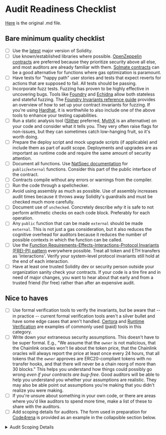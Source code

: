 # Audit Readiness Checklist

[Here](https://github.com/nascentxyz/simple-security-toolkit/blob/main/audit-readiness-checklist.md) is the original .md file.

## Bare minimum quality checklist

- [ ]  Use the [latest](https://docs.soliditylang.org/en/latest/) major version of Solidity.
- [ ]  Use known/established libraries where possible. [OpenZeppelin contracts](https://github.com/OpenZeppelin/openzeppelin-contracts/) are preferred because they prioritize security above all else, and most auditors are already familiar with them. [Solmate contracts](https://github.com/Rari-Capital/solmate) can be a good alternative for functions where gas optimization is paramount.
- [ ]  Have tests for "happy path" user stories and tests that expect reverts for actions that are supposed to fail. All tests should be passing.
- [ ]  Incorporate fuzz tests. Fuzzing has proven to be highly effective in uncovering bugs. Tools like [Foundry](https://github.com/foundry-rs/foundry) and [Echidna](https://github.com/crytic/echidna) allow both stateless and stateful fuzzing. The [Foundry Invariants reference guide](https://book.getfoundry.sh/forge/invariant-testing?highlight=invariant#invariant-testing) provides an overview of how to set up your contract invariants for fuzzing. If you're using [Hardhat](https://github.com/NomicFoundation/hardhat), it is worthwhile to also include one of the above tools to enhance your testing capabilities.
- [ ]  Run a static analysis tool ([Slither](https://github.com/crytic/slither) preferred, [MythX](https://mythx.io/) is an alternative) on your code and consider what it tells you. They very often raise flags for non-issues, but they can sometimes catch low-hanging fruit, so it's worth doing.
- [ ]  Prepare the deploy script and mock upgrade scripts (if applicable) and include them as part of audit scope. Deployments and upgrades are as important as runtime code and require the same amount of security attention.
- [ ]  Document all functions. Use [NatSpec documentation](https://docs.soliditylang.org/en/develop/natspec-format.html) for `public`/`external` functions. Consider this part of the public interface of the contract.
- [ ]  Contracts compile without any errors or warnings from the compiler.
- [ ]  Run the code through a spellchecker.
- [ ]  Avoid using assembly as much as possible. Use of assembly increases audit times because it throws away Solidity's guardrails and must be checked much more carefully.
- [ ]  Document use of `unchecked`. Concretely describe *why* it is safe to not perform arithmetic checks on each code block. Preferably for each operation.
- [ ]  Any `public` function that can be made `external` should be made `external`. This is not just a gas consideration, but it also reduces the cognitive overhead for auditors because it reduces the number of possible contexts in which the function can be called.
- [ ]  Use the [Function Requirements-Effects-Interactions-Protocol Invariants (FREI-PI) pattern](https://www.nascent.xyz/idea/youre-writing-require-statements-wrong) everywhere possible. Treat all token and ETH transfers as 'interactions'. Verify your system-level protocol invariants still hold at the end of each interaction.
- [ ]  Have at least one trusted Solidity dev or security person outside your organization sanity check your contracts. If your code is a tire fire and in need of major changes, you want to hear about that early and from a trusted friend (for free) rather than after an expensive audit.

## Nice to haves

- [ ]  Use formal verification tools to verify the invariants, but be aware that -- in practice -- current formal verification tools aren't a silver bullet and have some edge cases that aren't handled. [Certora](https://www.certora.com/) and [Runtime Verification](https://runtimeverification.com/) are examples of commonly used (paid) tools in this category.
- [ ]  Write down your extraneous security assumptions. This doesn't have to be super formal. E.g., "We assume that the `owner` is not malicious, that the Chainlink oracles won't lie about the token price, that the Chainlink oracles will always report the price at least once every 24 hours, that all tokens that the `owner` approves are ERC20-compliant tokens with no transfer hooks, and that there will never be a chain reorg of more than 30 blocks." This helps you understand how things could possibly go wrong *even if your contracts are bug-free*. Good auditors will be able to help you understand you whether your assumptions are realistic. They may also be able point out assumptions you're making that you didn't realize you were making.
- [ ]  If you're unsure about something in your own code, or there are areas where you'd like auditors to spend more time, make a list of these to share with the auditors.
- [ ]  Add scoping details for auditors. The form used in preparation for [Code4rena](https://code4rena.com/) is provided as an example in the collapsible section below.

<details> <summary>Audit Scoping Details</summary>
  
- If you have a public code repo, please share it here:
- How many contracts are in scope?:
- Total SLoC for these contracts?:
- How many external imports are there?:
- How many separate interfaces and struct definitions are there for the contracts within scope?:
- Does most of your code generally use composition or inheritance?:
- How many external calls?:
- What is the overall line coverage percentage provided by your tests?:
- Is there a need to understand a separate part of the codebase / get context in order to audit this part of the protocol?:
- If so, please describe required context:
- Does it use an oracle?:
- Does the token conform to the ERC20 standard?:
- Do you expect ERC721, ERC777, FEE-ON-TRANSFER, REBASING or any other non-standard ERC will interact with the smart contracts?:
- Are there any novel or unique curve logic or mathematical models?:
- Does it use a timelock function?:
- Is it an NFT?:
- Does it have an AMM?:
- Is it a fork of a popular project?:
- Does it use rollups?:
- Is it multi-chain?:
- Does it use a side-chain?:
- Describe any specific areas you would like addressed. E.g. Please try to break XYZ.":

</details>
  
